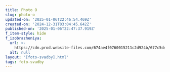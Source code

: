 ```yaml
---
title: Photo O
slug: photo-o
updated-on: '2025-01-06T22:46:54.469Z'
created-on: '2024-12-31T03:04:45.642Z'
published-on: '2025-01-06T22:47:37.919Z'
f_item-style: hide
f_izobrazheniya:
  url: >-
    https://cdn.prod.website-files.com/674ae4f0760015211c2d924b/677c5d479bfb70945f184f55_bno-iTKIP0g.jpg
  alt: null
layout: '[foto-svadby].html'
tags: foto-svadby
---
```



